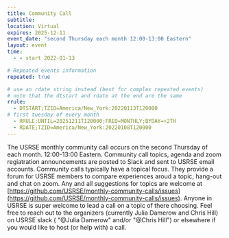 ```yaml
---
title: Community Call
subtitle:
location: Virtual
expires: 2025-12-11
event_date: "second Thursday each month 12:00-13:00 Eastern"
layout: event
time:
  - - start 2022-01-13

# Repeated events information
repeated: true

# use an rdate string instead (best for complex repeated events)
# note that the dtstart and rdate at the end are the same
rrule: 
  - DTSTART;TZID=America/New_York:20220113T120000
# first tuesday of every month
  - RRULE:UNTIL=20251211T120000;FREQ=MONTHLY;BYDAY=+2TH
  - RDATE;TZID=America/New_York:20220108T120000
---
```


The USRSE monthly community call occurs on the second Thursday of each month. 12:00-13:00 Eastern. Community call topics, agenda and zoom regiatration
announcements are posted to Slack and sent to USRSE email accounts. Community calls typically have a topical focus. They provide a forum for USRSE members
to compare experiences aroud a topic, hang-out and chat on zoom. Any and all suggestions for topics are 
welcome at [https://github.com/USRSE/monthly-community-calls/issues](https://github.com/USRSE/monthly-community-calls/issues).
Anyone in USRSE is super welcome to lead a call on a topic of there choosing. Feel free to reach out to the organizers (currently Julia Damerow and
Chris Hill) on USRSE slack ( "@Julia Damerow" and/or "@Chris Hill") or elsewhere if you would like to host (or help with) a call.
